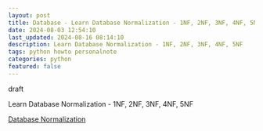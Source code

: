```yaml
---
layout: post
title: Database - Learn Database Normalization - 1NF, 2NF, 3NF, 4NF, 5NF
date: 2024-08-03 12:54:10
last_updated: 2024-08-16 08:14:10
description: Learn Database Normalization - 1NF, 2NF, 3NF, 4NF, 5NF
tags: python howto personalnote
categories: python
featured: false
---
```


draft

Learn Database Normalization - 1NF, 2NF, 3NF, 4NF, 5NF

[Database Normalization]: https://www.youtube.com/watch?v=GFQaEYEc8_8 "https://www.youtube.com/watch?v=GFQaEYEc8_8"
[Database Normalization]

